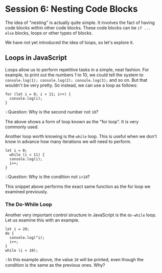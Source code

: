 # Session 6: Nesting Code Blocks

The idea of "nesting" is actually quite simple. It involves the fact of having code blocks within other code blocks. These code blocks can be `if ... else` blocks, loops or other types of blocks.

We have not yet introduced the idea of loops, so let's explore it.

## Loops in JavaScript

Loops allow us to perform repetitive tasks in a simple, neat fashion. For example, to print out the numbers 1 to 10, we could tell the system to `console.log(1); console.log(2); console.log(3);` and so on.
But that wouldn't be very pretty. So instead, we can use a loop as follows:

```
for (let i = 0; i < 11; i++) {
  console.log(i);
}
```

💡Question: Why is the second number not `10`?

The above shows a form of loop known as the "for loop".  It is very commonly used.

Another loop worth knowing is the `while` loop. This is useful when we don't know in advance how many iterations we will need to perform.

```
let i = 0;
  while (i < 11) {
  console.log(i);
  i++;
}
```

💡Question: Why is the condition not `i<10`?

This snippet above performs the exact same function as the for loop we examined previously.

### The Do-While Loop

Another very important control structure in JavaScript is the `do-while` loop. Let us examine this with an example.

```
let i = 20;
do {
  console.log("i);
  i++;
}
while (i < 10);
```

💡In this example above, the value `20` will be printed, even though the condition is the same as the previous ones. Why?
